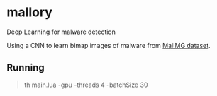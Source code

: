 # mallory
Deep Learning for malware detection

Using a CNN to learn bimap images of malware from [MalIMG dataset](http://old.vision.ece.ucsb.edu/spam/malimg.shtml). 

## Running

> th main.lua -gpu -threads 4 -batchSize 30 
